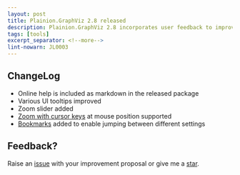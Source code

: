 ```yaml
---
layout: post
title: Plainion.GraphViz 2.8 released
description: Plainion.GraphViz 2.8 incorporates user feedback to improve browsing of graphs
tags: [tools]
excerpt_separator: <!--more-->
lint-nowarn: JL0003
---
```


## ChangeLog

- Online help is included as markdown in the released package
- Various UI tooltips improved
- Zoom slider added
- [Zoom with cursor keys](http://plainionist.github.io/Plainion.GraphViz/Basics.html) at mouse position supported
- [Bookmarks](http://plainionist.github.io/Plainion.GraphViz/Bookmarks.html) added to enable jumping between different settings

<!--more-->

## Feedback?

Raise an [issue](https://github.com/plainionist/Plainion.GraphViz/issues) with your improvement proposal 
or give me a [star](https://github.com/plainionist/Plainion.GraphViz).



